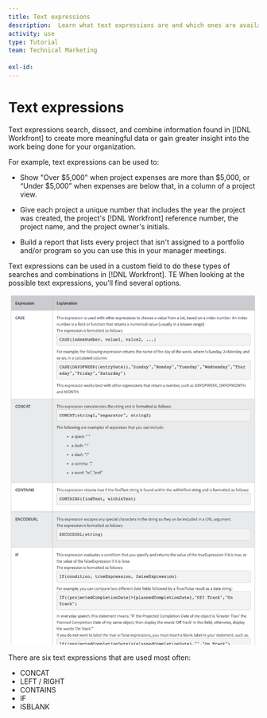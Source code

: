 ```yaml
---
title: Text expressions
description:  Learn what text expressions are and which ones are available to use when creating custom data in Adobe [!DNL Workfront].
activity: use
type: Tutorial
team: Technical Marketing

exl-id: 
---
```

# Text expressions

Text expressions search, dissect, and combine information found in [!DNL Workfront] to create more meaningful data or gain greater insight into the work being done for your organization. 

For example, text expressions can be used to:

* Show "Over $5,000" when project expenses are more than $5,000, or “Under $5,000” when expenses are below that, in a column of a project view.

* Give each project a unique number that includes the year the project was created, the project's  [!DNL Workfront] reference number, the project name, and the project owner's initials.

* Build a report that lists every project that isn't assigned to a portfolio and/or program so you can use this in your manager meetings.

Text expressions can be used in a custom field to do these types of searches and combinations in [!DNL Workfront].
TE
When looking at the possible text expressions, you’ll find several options.

![Resource management setups one pager](assets/TE01.png)

There are six text expressions that are used most often:

* CONCAT
* LEFT / RIGHT
* CONTAINS
* IF
* ISBLANK
